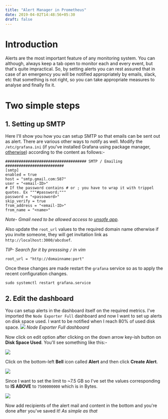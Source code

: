 ```yaml
---
title: "Alert Manager in Prometheus"
date: 2019-04-02T14:48:56+05:30
draft: false
---
```


# Introduction
Alerts are the most important feature of any monitoring system. You can although, always keep a tab open to monitor each and every event, but that's quite impractical. So, by setting alerts you can rest assured that in case of an emergency you will be notified appropriately by emails, slack, etc that something is not right, so you can take appropriate measures to analyse and finally fix it.

# Two simple steps

## 1. Setting up SMTP
Here I'll show you how you can setup SMTP so that emails can be sent out as alert. There are various other ways to notify as well.
Modify the `/etc/grafana.ini` (if you've installed Grafana using package manager, [otherwise](http://docs.grafana.org/installation/configuration/)) according to the content as follows:-
```
#################################### SMTP / Emailing ##########################
[smtp]
enabled = true
host = "smtp.gmail.com:587"
user = "<email-ID>"
# If the password contains # or ; you have to wrap it with trippel quotes. Ex """#password;"""
password = "<passoword>"
skip_verify = true
from_address = "<email-ID>"
from_name = "<name>"
```

*Note- Gmail need to be allowed access to [unsafe app](https://serverfault.com/questions/635139/how-to-fix-send-mail-authorization-failed-534-5-7-14).*

Also update the `root_url` values to the required domain name otherwise if you invite someone, they will get invitation link as `http://localhost:3000/abcdsef`.

*TIP- Search for it by presssing `/` in vim*
```
root_url = "http://domainname:port"
```

Once these changes are made restart the `grafana` service so as to apply the recent configuration changes. 

`sudo systemctl restart grafana.service`

## 2. Edit the dashboard
You can setup alerts in the dashboard itself on the required metrics.
I've imported the `Node Exporter Full` dashboard and now I want to set up alerts on disk space used. I want to be notified when I reach 80% of used disk space.
![](/images/2019-04-03-22-47-04.png)
*Node Exporter Full dashboard*

Now click on edit option after clicking on the down arrow key-ish button on **Disk Space Used**. You'll see something like this:-

![](/images/2019-04-03-22-50-10.png)

Click on the bottom-left **Bell** icon called **Alert** and then click **Create Alert**.

![](/images/2019-04-03-22-51-49.png)

Since I want to set the limit to ~7.5 GB so I've set the values corresponding to **IS ABOVE** to `7500000000` which is in Bytes.

![](/images/2019-04-03-22-56-30.png)

Now add recipients of the alert mail and content in the bottom and you're done after you've saved it! *As simple as that*
